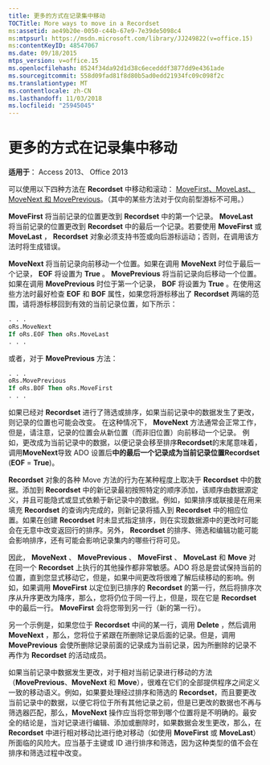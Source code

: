 ```yaml
---
title: 更多的方式在记录集中移动
TOCTitle: More ways to move in a Recordset
ms:assetid: ae49b20e-0050-c44b-67e9-7e39de5098c4
ms:mtpsurl: https://msdn.microsoft.com/library/JJ249822(v=office.15)
ms:contentKeyID: 48547067
ms.date: 09/18/2015
mtps_version: v=office.15
ms.openlocfilehash: 8524f34da92d1d38c6ecedddf3877dd9e4361ade
ms.sourcegitcommit: 558d09fad81f8d80b5ad0edd21934fc09c098f2c
ms.translationtype: MT
ms.contentlocale: zh-CN
ms.lasthandoff: 11/03/2018
ms.locfileid: "25945045"
---
```

# <a name="more-ways-to-move-in-a-recordset"></a>更多的方式在记录集中移动

**适用于**： Access 2013、 Office 2013

可以使用以下四种方法在 **Recordset** 中移动和滚动： [MoveFirst、MoveLast、MoveNext 和 MovePrevious](movefirst-movelast-movenext-and-moveprevious-methods-ado.md)。（其中的某些方法对于仅向前型游标不可用。）

**MoveFirst** 将当前记录的位置更改到 **Recordset** 中的第一个记录。 **MoveLast** 将当前记录的位置更改到 **Recordset** 中的最后一个记录。若要使用 **MoveFirst** 或 **MoveLast** ， **Recordset** 对象必须支持书签或向后游标运动；否则，在调用该方法时将生成错误。

**MoveNext** 将当前记录向前移动一个位置。如果在调用 **MoveNext** 时位于最后一个记录， **EOF** 将设置为 **True** 。 **MovePrevious** 将当前记录向后移动一个位置。如果在调用 **MovePrevious** 时位于第一个记录， **BOF** 将设置为 **True** 。在使用这些方法时最好检查 **EOF** 和 **BOF** 属性，如果您将游标移出了 **Recordset** 两端的范围，请将游标移回到有效的当前记录位置，如下所示：

```vb
. . . 
oRs.MoveNext 
If oRs.EOF Then oRs.MoveLast 
. . . 
```

或者，对于 **MovePrevious** 方法：

```vb
. . . 
oRs.MovePrevious 
If oRs.BOF Then oRs.MoveFirst 
. . . 
```

如果已经对 **Recordset** 进行了筛选或排序，如果当前记录中的数据发生了更改，则记录的位置也可能会改变。 在这种情况下， **MoveNext** 方法通常会正常工作，但是，请注意，记录的位置会从新位置（而非旧位置）向前移动一个记录。 例如，更改成为当前记录中的数据，以便记录会移至排序**Recordset**的末尾意味着，调用**MoveNext**导致 ADO 设置后**中的最后一个记录成为当前记录位置Recordset** (**EOF** = **True**)。

**Recordset** 对象的各种 Move 方法的行为在某种程度上取决于 **Recordset** 中的数据。添加到 **Recordset** 中的新记录最初按照特定的顺序添加，该顺序由数据源定义，并且可能隐式或显式依赖于新记录中的数据。例如，如果排序或联接是在用来填充 **Recordset** 的查询内完成的，则新记录将插入到 **Recordset** 中的相应位置。如果在创建 **Recordset** 时未显式指定排序，则在实现数据源中的更改时可能会在无意中改变返回行的排序。另外， **Recordset** 的排序、筛选和编辑功能可能会影响排序，还有可能会影响记录集内的哪些行将可见。

因此， **MoveNext** 、 **MovePrevious** 、 **MoveFirst** 、 **MoveLast** 和 **Move** 对在同一个 **Recordset** 上执行的其他操作都非常敏感。ADO 将总是尝试保持当前的位置，直到您显式移动它，但是，如果中间更改将很难了解后续移动的影响。例如，如果调用 **MoveFirst** 以定位到已排序的 **Recordset** 的第一行，然后将排序次序从升序更改为降序，那么，您将仍位于同一行上，但是，现在它是 **Recordset** 中的最后一行。 **MoveFirst** 会将您带到另一行（新的第一行）。

另一个示例是，如果您位于 **Recordset** 中间的某一行，调用 **Delete** ，然后调用 **MoveNext** ，那么，您将位于紧跟在所删除记录后面的记录。但是，调用 **MovePrevious** 会使所删除记录前面的记录成为当前记录，因为所删除的记录不再作为 **Recordset** 的活动成员。

如果当前记录中数据发生更改，对于相对当前记录进行移动的方法（**MovePrevious**、**MoveNext** 和 **Move**），很难在它们的全部提供程序之间定义一致的移动语义。例如，如果要处理经过排序和筛选的 **Recordset**，而且要更改当前记录中的数据，以便它将位于所有其他记录之前，但是已更改的数据也不再与筛选器匹配，那么，**MoveNext** 操作应当将您带到哪个位置将是不明确的。最安全的结论是，当对记录进行编辑、添加或删除时，如果数据会发生更改，那么，在 **Recordset** 中进行相对移动比进行绝对移动（如使用 **MoveFirst** 或 **MoveLast**）所面临的风险大。应当基于主键或 ID 进行排序和筛选，因为这种类型的值不会在排序和筛选过程中改变。

